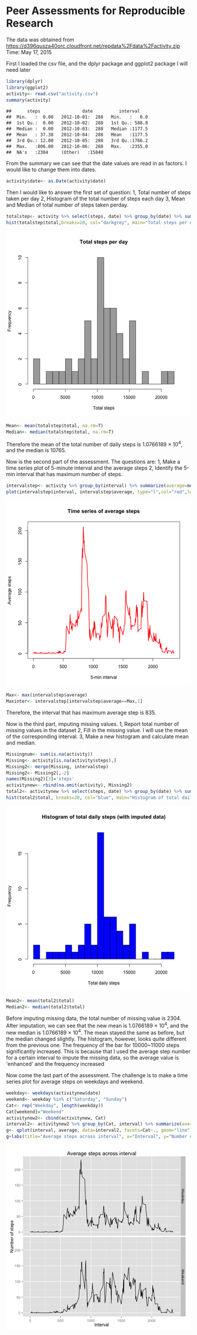 Peer Assessments for Reproducible Research 
=============================================
The data was obtained from https://d396qusza40orc.cloudfront.net/repdata%2Fdata%2Factivity.zip
Time: May 17, 2015

First I loaded the csv file, and the dplyr package and ggplot2 package I will need later

```r
library(dplyr)
library(ggplot2)
activity<- read.csv("activity.csv")
summary(activity)
```

```
##      steps                date          interval     
##  Min.   :  0.00   2012-10-01:  288   Min.   :   0.0  
##  1st Qu.:  0.00   2012-10-02:  288   1st Qu.: 588.8  
##  Median :  0.00   2012-10-03:  288   Median :1177.5  
##  Mean   : 37.38   2012-10-04:  288   Mean   :1177.5  
##  3rd Qu.: 12.00   2012-10-05:  288   3rd Qu.:1766.2  
##  Max.   :806.00   2012-10-06:  288   Max.   :2355.0  
##  NA's   :2304     (Other)   :15840
```
From the summary we can see that the date values are read in as factors. I would like to change them into dates. 

```r
activity$date<- as.Date(activity$date)
```

Then I would like to answer the first set of question: 
1, Total number of steps taken per day
2, Histogram of the total number of steps each day
3, Mean and Median of total number of steps taken perday. 


```r
totalstep<- activity %>% select(steps, date) %>% group_by(date) %>% summarize(total=sum(steps))
hist(totalstep$total,breaks=20, col="darkgrey", main="Total steps per day", xlab="Total steps")
```

![plot of chunk unnamed-chunk-3](figure/unnamed-chunk-3-1.png) 

```r
Mean<- mean(totalstep$total, na.rm=T)
Median<- median(totalstep$total, na.rm=T)
```
Therefore the mean of the total number of daily steps is 1.0766189 &times; 10<sup>4</sup>, and the median is 10765. 

Now is the second part of the assessment. The questions are:
1, Make a time series plot of 5-minute interval and the average steps
2, Identify the 5-min interval that has maximum number of steps. 

```r
intervalstep<- activity %>% group_by(interval) %>% summarize(average=mean(steps, na.rm=T)) 
plot(intervalstep$interval, intervalstep$average, type="l",col="red",lwd=2, main="Time series of average steps", xlab="5-min interval", ylab="Average steps")
```

![plot of chunk unnamed-chunk-4](figure/unnamed-chunk-4-1.png) 

```r
Max<- max(intervalstep$average)
Maxinter<- intervalstep[intervalstep$average==Max,1]
```
Therefore, the interval that has maximum average step is 835. 

Now is the third part, imputing missing values. 
1, Report total number of missing values in the dataset
2, Fill in the missing value. I will use the mean of the corresponding interval. 
3, Make a new histogram and calculate mean and median. 

```r
Missingnum<- sum(is.na(activity))
Missing<- activity[is.na(activity$steps),]
Missing2<- merge(Missing, intervalstep)
Missing2<- Missing2[,-2]
names(Missing2)[3]='steps'
activitynew<- rbind(na.omit(activity), Missing2)
total2<- activitynew %>% select(steps, date) %>% group_by(date) %>% summarize(total=sum(steps))
hist(total2$total, breaks=20, col="blue", main="Histogram of total daily steps (with imputed data)", xlab="Total daily steps")
```

![plot of chunk unnamed-chunk-5](figure/unnamed-chunk-5-1.png) 

```r
Mean2<- mean(total2$total)
Median2<- median(total2$total)
```
Before imputing missing data, the total number of missing value is 2304. 
After imputation, we can see that the new mean is 1.0766189 &times; 10<sup>4</sup>, and the new median is 1.0766189 &times; 10<sup>4</sup>. The mean stayed the same as before, but the median changed slightly. The histogram, however, looks quite different from the previous one. The frequency of the bar for 10000~11000 steps significantly increased. This is because that I used the average step number for a certain interval to impute the missing data, so the average value is 'enhanced' and the frequency increased 

Now come the last part of the assessment. The challenge is to make a time series plot for average steps on weekdays and weekend. 

```r
weekday<- weekdays(activitynew$date)
weekend<- weekday %in% c("Saturday", "Sunday")
Cat<- rep("Weekday", length(weekday))
Cat[weekend]="Weekend"
activitynew2<- cbind(activitynew, Cat)
interval2<- activitynew2 %>% group_by(Cat, interval) %>% summarize(average=mean(steps))
g<- qplot(interval, average, data=interval2, facets=Cat~., geom="line")
g+labs(title="Average steps across interval", x="Interval", y="Number of steps")
```

![plot of chunk unnamed-chunk-6](figure/unnamed-chunk-6-1.png) 





